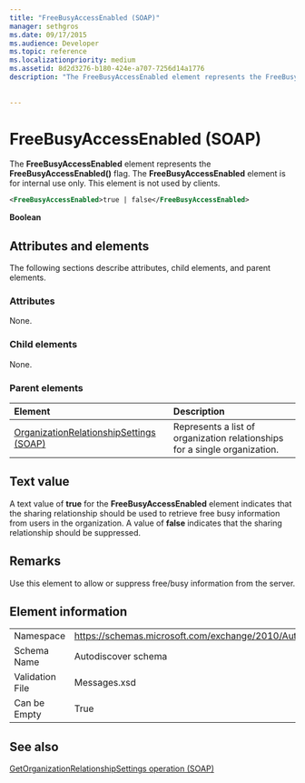 ```yaml
---
title: "FreeBusyAccessEnabled (SOAP)"
manager: sethgros
ms.date: 09/17/2015
ms.audience: Developer
ms.topic: reference
ms.localizationpriority: medium
ms.assetid: 8d2d3276-b180-424e-a707-7256d14a1776
description: "The FreeBusyAccessEnabled element represents the FreeBusyAccessEnabled() flag. The FreeBusyAccessEnabled element is for internal use only. This element is not used by clients."
 
 
---
```


# FreeBusyAccessEnabled (SOAP)

The **FreeBusyAccessEnabled** element represents the **FreeBusyAccessEnabled()** flag. The **FreeBusyAccessEnabled** element is for internal use only. This element is not used by clients. 
  
```XML
<FreeBusyAccessEnabled>true | false</FreeBusyAccessEnabled>
```

 **Boolean**
## Attributes and elements

The following sections describe attributes, child elements, and parent elements.
  
### Attributes

None.
  
### Child elements

None.
  
### Parent elements

|**Element**|**Description**|
|:-----|:-----|
|[OrganizationRelationshipSettings (SOAP)](organizationrelationshipsettings-soap.md) <br/> |Represents a list of organization relationships for a single organization.  <br/> |
   
## Text value

A text value of **true** for the **FreeBusyAccessEnabled** element indicates that the sharing relationship should be used to retrieve free busy information from users in the organization. A value of **false** indicates that the sharing relationship should be suppressed. 
  
## Remarks

Use this element to allow or suppress free/busy information from the server. 
  
## Element information

|||
|:-----|:-----|
|Namespace  <br/> |https://schemas.microsoft.com/exchange/2010/Autodiscover  <br/> |
|Schema Name  <br/> |Autodiscover schema  <br/> |
|Validation File  <br/> |Messages.xsd  <br/> |
|Can be Empty  <br/> |True  <br/> |
   
## See also



[GetOrganizationRelationshipSettings operation (SOAP)](getorganizationrelationshipsettings-operation-soap.md)

